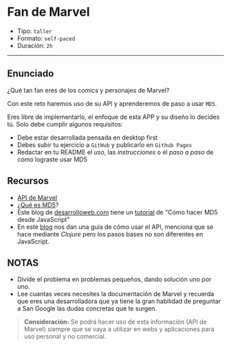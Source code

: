 # Fan de Marvel

- Tipo: `taller`
- Formato: `self-paced`
- Duración: `2h`

***

## Enunciado

¿Qué tan fan eres de los comics y personajes de Marvel?

Con este reto haremos uso de su API y aprenderemos de paso a usar `MD5`.

Eres libre de implementarlo, el enfoque de esta APP y su diseño lo decides tú.
Solo debe cumplir algunos requisitos:

- Debe estar desarrollada pensada en desktop first
- Debes subir tu ejercicio a `GitHub` y publicarlo en `Github Pages`
- Redactar en tu README el _uso_, las _instrucciones_ o el _paso a paso_ de
  cómo lograste usar MD5

## Recursos

- [API de Marvel](https://developer.marvel.com)
- ¿[Qué es MD5](https://es.wikipedia.org/wiki/MD5)?
- Este blog de [desarrolloweb.com](https://desarrolloweb.com/) tiene un [tutorial](https://www.desarrolloweb.com/articulos/hacer-md5-javascript.html)
  de "Cómo hacer MD5 desde JavaScript"
- En este [blog](http://blog.koalite.com/2014/06/consumiendo-el-api-rest-de-marvel-desde-clojure/)
  nos dan una guía de cómo usar el API, menciona que se hace mediante _Clojure_
  pero los pasos bases no son diferentes en JavaScript.

## NOTAS

- Divide el problema en problemas pequeños, dando solución uno por uno.
- Lee cuantas veces necesites la documentación de Marvel y recuerda que
  eres una desarrolladora que ya tiene la gran habilidad de preguntar a
  San Google las dudas concretas que te surgen.

> **Consideración:** Se podrá hacer uso de esta información (API de Marvel) siempre que
> se vaya a utilizar en webs y aplicaciones para uso personal y no comercial.
